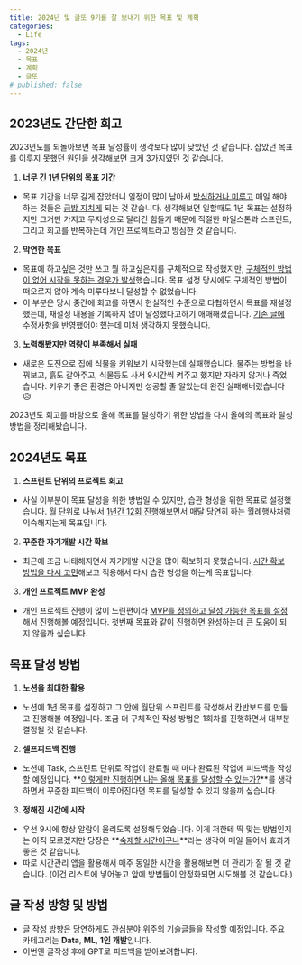 ```yaml
---
title: 2024년 및 글또 9기를 잘 보내기 위한 목표 및 계획
categories:
  - Life
tags:
  - 2024년
  - 목표
  - 계획
  - 글또
# published: false
---
```


## 2023년도 간단한 회고

2023년도를 되돌아보면 목표 달성률이 생각보다 많이 낮았던 것 같습니다. 잡았던 목표를 이루지 못했던 원인을 생각해보면 크게 3가지였던 것 같습니다.

1. **너무 긴 1년 단위의 목표 기간**
  - 목표 기간을 너무 길게 잡았더니 일정이 많이 남아서 <u>방심하거나 미루고</u> 매일 해야하는 것들은 <u>금방 지치게</u> 되는 것 같습니다. 생각해보면 일할때도 1년 목표는 설정하지만 그거만 가지고 무지성으로 달리긴 힘들기 때문에 적절한 마일스톤과 스프린트, 그리고 회고를 반복하는데 개인 프로젝트라고 방심한 것 같습니다.
2. **막연한 목표**
  - 목표에 하고싶은 것만 쓰고 뭘 하고싶은지를 구체적으로 작성했지만, <u>구체적인 방법이 없어 시작을 못하는 경우가 발생</u>했습니다. 목표 설정 당시에도 구체적인 방법이 떠오르지 않아 계속 미루다보니 달성할 수 없었습니다.
  - 이 부분은 당시 중간에 회고를 하면서 현실적인 수준으로 타협하면서 목표를 재설정했는데, 재설정 내용을 기록하지 않아 달성했다고하기 애매해졌습니다. <u>기존 글에 수정사항을 반영했어야</u> 했는데 미처 생각하지 못했습니다.
3. **노력해봤지만 역량이 부족해서 실패**
  - 새로운 도전으로 집에 식물을 키워보기 시작했는데 실패했습니다. 물주는 방법을 바꿔보고, 흙도 갈아주고, 식물등도 사서 9시간씩 켜주고 했지만 자라지 않거나 죽었습니다. 키우기 좋은 환경은 아니지만 성공할 줄 알았는데 완전 실패해버렸습니다 😥

2023년도 회고를 바탕으로 올해 목표를 달성하기 위한 방법을 다시 올해의 목표와 달성 방법을 정리해봤습니다.


## 2024년도 목표
1. **스프린트 단위의 프로젝트 회고**
  - 사실 이부분이 목표 달성을 위한 방법일 수 있지만, 습관 형성을 위한 목표로 설정했습니다. 월 단위로 나눠서 <u>1년간 12회 진행</u>해보면서 매달 당연히 하는 월례행사처럼 익숙해지는게 목표입니다.
2. **꾸준한 자기개발 시간 확보**
  - 최근에 조금 나태해지면서 자기개발 시간을 많이 확보하지 못했습니다. <u>시간 확보 방법을 다시 고민</u>해보고 적용해서 다시 습관 형성을 하는게 목표입니다.
3. **개인 프로젝트 MVP 완성**
  - 개인 프로젝트 진행이 많이 느린편이라 <u>MVP를 정의하고 달성 가능한 목표를 설정</u>해서 진행해볼 예정입니다. 첫번째 목표와 같이 진행하면 완성하는데 큰 도움이 되지 않을까 싶습니다.


## 목표 달성 방법
1. **노션을 최대한 활용**
  - 노션에 1년 목표를 설정하고 그 안에 월단위 스프린트를 작성해서 칸반보드를 만들고 진행해볼 예정입니다. 조금 더 구체적인 작성 방법은 1회차를 진행하면서 대부분 결정될 것 같습니다.
2. **셀프피드백 진행**
  - 노션에 Task, 스프린트 단위로 작업이 완료될 때 마다 완료된 작업에 피드백을 작성할 예정입니다. **<u>이렇게만 진행하면 나는 올해 목표를 달성할 수 있는가?</u>**를 생각하면서 꾸준한 피드백이 이루어진다면 목표를 달성할 수 있지 않을까 싶습니다.
3. **정해진 시간에 시작**
  - 우선 9시에 항상 알람이 울리도록 설정해두었습니다. 이게 저한테 딱 맞는 방법인지는 아직 모르겠지만 당장은 **<u>숙제할 시간이구나</u>**라는 생각이 매일 들어서 효과가 좋은 것 같습니다. 
  - 따로 시간관리 앱을 활용해서 매주 동일한 시간을 활용해보면 더 관리가 잘 될 것 같습니다. (이건 리스트에 넣어놓고 앞에 방법들이 안정화되면 시도해볼 것 같습니다.)


## 글 작성 방향 및 방법
  - 글 작성 방향은 당연하게도 관심분야 위주의 기술글들을 작성할 예정입니다. 주요 카테고리는 **Data**, **ML**, **1인 개발**입니다.
  - 이번엔 글작성 후에 GPT로 피드백을 받아보려합니다. 

